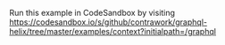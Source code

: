 Run this example in CodeSandbox by visiting https://codesandbox.io/s/github/contrawork/graphql-helix/tree/master/examples/context?initialpath=/graphql
